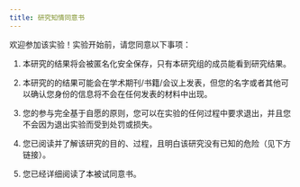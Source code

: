 ```yaml
---
title: 研究知情同意书
---
```


欢迎参加该实验！实验开始前，请您同意以下事项：

1. 本研究的结果将会被匿名化安全保存，只有本研究组的成员能看到研究结果。

2. 本研究的的结果可能会在学术期刊/书籍/会议上发表，但您的名字或者其他可以确认您身份的信息将不会在任何发表的材料中出现。

3. 您的参与完全基于自愿的原则，您可以在实验的任何过程中要求退出，并且您不会因为退出实验而受到处罚或损失。

4. 您已阅读并了解该研究的目的、过程，且明白该研究没有已知的危险（见下方链接）。

5. 您已经详细阅读了本被试同意书。
